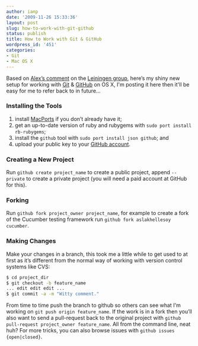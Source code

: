 ```yaml
---
author: ianp
date: '2009-11-26 15:33:36'
layout: post
slug: how-to-work-with-git-github
status: publish
title: How to Work with Git & GitHub
wordpress_id: '451'
categories:
- Git
- Mac OS X
---
```


Based on [Alex’s comment][01] on the [Leiningen group][02], here’s my
shiny new setup for working with [Git][03] & [GitHub][04] on OS X, I'm
posting it here then it'll be easy for me to refer back to in future…

### Installing the Tools

1. install [MacPorts][05] if you don’t already have it;
2. get an up-to-date version of ruby and rubygems with `sudo port install rb-rubygems`;
3. install the `github` tool with `sudo port install json github`; and
4. upload your public key to your [GitHub account][06].

### Creating a New Project

Run `github create project_name` to create a public project, append `--private`
to create a private project (you will need a paid account at GitHub for
this).

### Forking

Run `github fork project_owner project_name`, for example to create a fork of the Cucumber testing
framework run `github fork aslakhellesoy cucumber`.

### Making Changes

Make your changes in a branch, this took me a little while to
get used to at first as it’s different from the normal way of working
with version control systems like CVS:

```sh
$ cd project_dir
$ git checkout -b feature_name
... edit edit edit ...
$ git commit -a -m "Witty comment."
```
From time to time push the branch to github
so others can see what I'm working on `git push origin feature_name`.
If the work is in a fork then you’ll also want to send a pull-request
back to the original project with `github pull-request project_owner feature_name`. All from the command line, neat huh? For more tricks,
you can also browse issues with `github issues {open|closed}`.

[01]: http://groups.google.com/group/leiningen/browse_thread/thread/c4688dfa32557edd?hl=en
[02]: http://groups.google.com/group/leiningen/
[03]: http://git-scm.com/
[04]: http://github.com/
[05]: http://macports.org/
[06]: http://github.com/account
